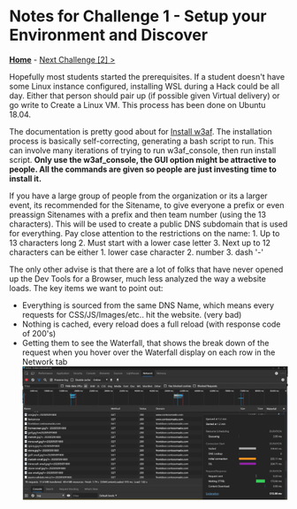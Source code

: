 # Notes for Challenge 1 - Setup your Environment and Discover

 **[Home](./README.md)** - [Next Challenge [2] >](./Solution02.md)

Hopefully most students started the prerequisites.  If a student doesn't have some Linux instance configured, installing WSL during a Hack could be all day.  Either that person should pair up (if possible given Virtual delivery) or go write to Create a Linux VM.  This process has been done on Ubuntu 18.04.  

The documentation is pretty good about for [Install w3af](http://docs.w3af.org/en/latest/install.html).  The installation process is basically self-correcting, generating a bash script to run.  This can involve many iterations of trying to run w3af_console, then run install script.  **Only use the w3af_console, the GUI option might be attractive to people.  All the commands are given so people are just investing time to install it.**

If you have a large group of people from the organization or its a larger event, its recommended for the Sitename, to give everyone a prefix or even preassign Sitenames with a prefix and then team number (using the 13 characters).  This will be used to create a public DNS subdomain that is used for everything.  Pay close attention to the restrictions on the name:
      1. Up to 13 characters long
      2. Must start with a lower case letter
      3. Next up to 12 characters can be either
         1. lower case character
         2. number
         3. dash '-'

The only other advise is that there are a lot of folks that have never opened up the Dev Tools for a Browser, much less analyzed the way a website loads.  The key items we want to point out:
- Everything is sourced from the same DNS Name, which means every requests for CSS/JS/Images/etc..  hit the website.  (very bad)
- Nothing is cached, every reload does a full reload (with response code of 200's)
- Getting them to see the Waterfall, that shows the break down of the request when you hover over the Waterfall display on each row in the Network tab ![alt](Waterfall.png)
